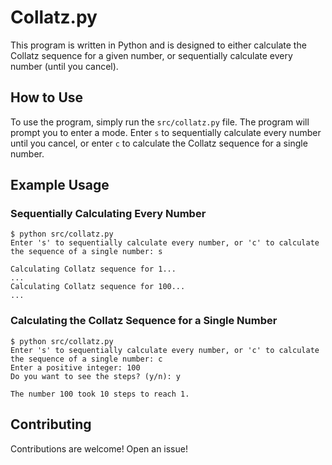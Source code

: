 # Collatz.py

This program is written in Python and is designed to either calculate the Collatz sequence for a
given number, or sequentially calculate every number (until you cancel).

## How to Use

To use the program, simply run the `src/collatz.py` file. The program will prompt you to enter a
mode. Enter `s` to sequentially calculate every number until you cancel, or enter `c` to calculate
the Collatz sequence for a single number.

## Example Usage

### Sequentially Calculating Every Number

```
$ python src/collatz.py
Enter 's' to sequentially calculate every number, or 'c' to calculate the sequence of a single number: s

Calculating Collatz sequence for 1...
...
Calculating Collatz sequence for 100...
...
```

### Calculating the Collatz Sequence for a Single Number

```
$ python src/collatz.py
Enter 's' to sequentially calculate every number, or 'c' to calculate the sequence of a single number: c
Enter a positive integer: 100
Do you want to see the steps? (y/n): y

The number 100 took 10 steps to reach 1.
```

## Contributing

Contributions are welcome! Open an issue!
